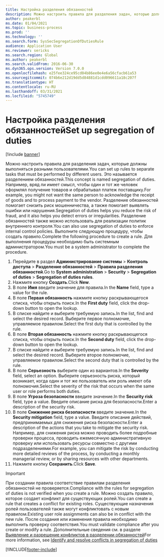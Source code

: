 ```yaml
---
title: Настройка разделения обязанностей
description: Можно настроить правила для разделения задач, которые должны выполняться разными пользователями.
author: peakerbl
ms.date: 01/04/2021
ms.topic: business-process
ms.prod: ''
ms.technology: ''
ms.search.form: SysSecSegregationOfDutiesRule
audience: Application User
ms.reviewer: sericks
ms.search.region: Global
ms.author: peakerbl
ms.search.validFrom: 2016-06-30
ms.dyn365.ops.version: Version 7.0.0
ms.openlocfilehash: e25fee324ce95cd04b86ee0e4e6a56cfacb61a53
ms.sourcegitcommit: 074b6e212d19dd5d84881d1cdd096611a18c207f
ms.translationtype: HT
ms.contentlocale: ru-RU
ms.lasthandoff: 03/31/2021
ms.locfileid: "5745749"
---
```

# <a name="set-up-segregation-of-duties"></a><span data-ttu-id="8a4fe-103">Настройка разделения обязанностей</span><span class="sxs-lookup"><span data-stu-id="8a4fe-103">Set up segregation of duties</span></span>

[!include [banner](../../includes/banner.md)]

<span data-ttu-id="8a4fe-104">Можно настроить правила для разделения задач, которые должны выполняться разными пользователями.</span><span class="sxs-lookup"><span data-stu-id="8a4fe-104">You can set up rules to separate tasks that must be performed by different users.</span></span> <span data-ttu-id="8a4fe-105">Это называется разделением обязанностей.</span><span class="sxs-lookup"><span data-stu-id="8a4fe-105">This concept is named segregation of duties.</span></span> <span data-ttu-id="8a4fe-106">Например, вряд ли имеет смысл, чтобы один и тот же человек оформлял получение товаров и обрабатывал платеж поставщику.</span><span class="sxs-lookup"><span data-stu-id="8a4fe-106">For example, you might not want the same person to acknowledge the receipt of goods and to process payment to the vendor.</span></span> <span data-ttu-id="8a4fe-107">Разделение обязанностей помогает снизить риск мошенничества, а также помогает выявлять ошибки или нарушения.</span><span class="sxs-lookup"><span data-stu-id="8a4fe-107">Segregation of duties helps you reduce the risk of fraud, and it also helps you detect errors or irregularities.</span></span> <span data-ttu-id="8a4fe-108">Разделение обязанностей также можно использовать для реализации политик внутреннего контроля.</span><span class="sxs-lookup"><span data-stu-id="8a4fe-108">You can also use segregation of duties to enforce internal control policies.</span></span> <span data-ttu-id="8a4fe-109">Выполните следующую процедуру, чтобы создать правило.</span><span class="sxs-lookup"><span data-stu-id="8a4fe-109">Complete the following procedure to create a rule.</span></span> <span data-ttu-id="8a4fe-110">Для выполнения процедуры необходимо быть системным администратором.</span><span class="sxs-lookup"><span data-stu-id="8a4fe-110">You must be a system administrator to complete the procedure.</span></span>

1. <span data-ttu-id="8a4fe-111">Перейдите в раздел **Администрирование системы** > **Контроль доступа** > **Разделение обязанностей** > **Правила разделения обязанностей**.</span><span class="sxs-lookup"><span data-stu-id="8a4fe-111">Go to **System administration** > **Security** > **Segregation of duties** > **Segregation of duties rules**.</span></span>
2. <span data-ttu-id="8a4fe-112">Нажмите кнопку **Создать**.</span><span class="sxs-lookup"><span data-stu-id="8a4fe-112">Click **New**.</span></span>
3. <span data-ttu-id="8a4fe-113">В поле **Имя** введите значение для правила.</span><span class="sxs-lookup"><span data-stu-id="8a4fe-113">In the **Name** field, type a value for the rule.</span></span>
4. <span data-ttu-id="8a4fe-114">В поле **Первая обязанность** нажмите кнопку раскрывающегося списка, чтобы открыть поиск.</span><span class="sxs-lookup"><span data-stu-id="8a4fe-114">In the **First duty** field, click the drop-down button to open the lookup.</span></span>
5. <span data-ttu-id="8a4fe-115">В списке найдите и выберите требуемую запись.</span><span class="sxs-lookup"><span data-stu-id="8a4fe-115">In the list, find and select the desired record.</span></span> <span data-ttu-id="8a4fe-116">Выберите первое полномочие, управляемое правилом.</span><span class="sxs-lookup"><span data-stu-id="8a4fe-116">Select the first duty that is controlled by the rule.</span></span>
6. <span data-ttu-id="8a4fe-117">В поле **Вторая обязанность** нажмите кнопку раскрывающегося списка, чтобы открыть поиск.</span><span class="sxs-lookup"><span data-stu-id="8a4fe-117">In the **Second duty** field, click the drop-down button to open the lookup.</span></span> 
7. <span data-ttu-id="8a4fe-118">В списке найдите и выберите требуемую запись.</span><span class="sxs-lookup"><span data-stu-id="8a4fe-118">In the list, find and select the desired record.</span></span> <span data-ttu-id="8a4fe-119">Выберите второе полномочие, управляемое правилом.</span><span class="sxs-lookup"><span data-stu-id="8a4fe-119">Select the second duty that is controlled by the rule.</span></span>
10. <span data-ttu-id="8a4fe-120">В поле **Серьезность** выберите один из вариантов.</span><span class="sxs-lookup"><span data-stu-id="8a4fe-120">In the **Severity** field, select an option.</span></span> <span data-ttu-id="8a4fe-121">Выберите серьезность риска, который возникает, когда один и тот же пользователь или роль имеют оба полномочия.</span><span class="sxs-lookup"><span data-stu-id="8a4fe-121">Select the severity of the risk that occurs when the same user or role performs both duties.</span></span>  
11. <span data-ttu-id="8a4fe-122">В поле **Угроза безопасности** введите значение.</span><span class="sxs-lookup"><span data-stu-id="8a4fe-122">In the **Security risk** field, type a value.</span></span> <span data-ttu-id="8a4fe-123">Введите описание риска для безопасности.</span><span class="sxs-lookup"><span data-stu-id="8a4fe-123">Enter a description of the security risk.</span></span>  
12. <span data-ttu-id="8a4fe-124">В поле **Снижение риска безопасности** введите значение.</span><span class="sxs-lookup"><span data-stu-id="8a4fe-124">In the **Security mitigation** field, type a value.</span></span> <span data-ttu-id="8a4fe-125">Введите описание действий, предпринимаемых для снижения риска безопасности.</span><span class="sxs-lookup"><span data-stu-id="8a4fe-125">Enter a description of the actions that you take to mitigate the security risk.</span></span> <span data-ttu-id="8a4fe-126">Например, для снижения риска можно проводить более подробные проверки процесса, проводить ежемесячную административную проверку или использовать ресурсы совместно с другими подразделениями.</span><span class="sxs-lookup"><span data-stu-id="8a4fe-126">For example, you can mitigate the risk by conducting more detailed reviews of the process, by conducting a monthly managerial review, or by sharing resources with other departments.</span></span>     
13. <span data-ttu-id="8a4fe-127">Нажмите кнопку **Сохранить**.</span><span class="sxs-lookup"><span data-stu-id="8a4fe-127">Click **Save**.</span></span>

> [!IMPORTANT] 
> <span data-ttu-id="8a4fe-128">При создании правила соответствие правилам разделения обязанностей не проверяется.</span><span class="sxs-lookup"><span data-stu-id="8a4fe-128">Compliance with the rules for segregation of duties is not verified when you create a rule.</span></span> <span data-ttu-id="8a4fe-129">Можно создать правило, которое создает конфликт для существующих ролей.</span><span class="sxs-lookup"><span data-stu-id="8a4fe-129">You can create a rule that creates a conflict for existing roles.</span></span> <span data-ttu-id="8a4fe-130">Существующие назначения ролей пользователей также могут конфликтовать с новым правилом.</span><span class="sxs-lookup"><span data-stu-id="8a4fe-130">Existing user role assignments can also be in conflict with the new rule.</span></span> <span data-ttu-id="8a4fe-131">После создания или изменения правила необходимо выполнить проверку соответствия.</span><span class="sxs-lookup"><span data-stu-id="8a4fe-131">You must validate compliance after you create or modify a rule.</span></span> <span data-ttu-id="8a4fe-132">Дополнительные сведения см. в разделе [Выявление и разрешение конфликтов в разделении обязанностей](identify-resolve-conflicts-segregation-duties.md)</span><span class="sxs-lookup"><span data-stu-id="8a4fe-132">For more information, see [Identify and resolve conflicts in segregation of duties](identify-resolve-conflicts-segregation-duties.md)</span></span>


[!INCLUDE[footer-include](../../../../includes/footer-banner.md)]